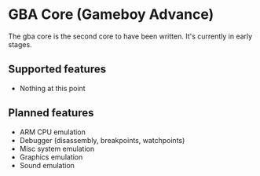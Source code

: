 <!-- README.md --- 
;; 
;; Filename: README.md
;; Author: Louise <louise>
;; Created: Sat Jan 13 18:27:01 2018 (+0100)
;; Last-Updated: Sat Jan 13 18:28:22 2018 (+0100)
;;           By: Louise <louise>
 -->

# GBA Core (Gameboy Advance)

The gba core is the second core to have been written. It's currently in early stages.

## Supported features

 - Nothing at this point
 
## Planned features

 - ARM CPU emulation
 - Debugger (disassembly, breakpoints, watchpoints)
 - Misc system emulation
 - Graphics emulation
 - Sound emulation
